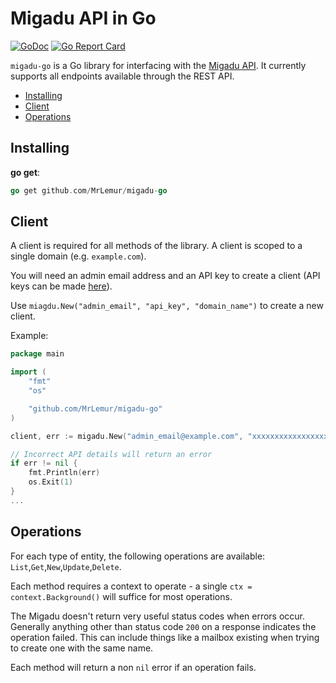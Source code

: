 # Migadu API in Go

[![GoDoc](https://img.shields.io/badge/pkg.go.dev-doc-blue)](http://pkg.go.dev/github.com/MrLemur/migadu-go)
[![Go Report Card](https://goreportcard.com/badge/github.com/MrLemur/migadu-go)](https://goreportcard.com/report/github.com/MrLemur/migadu-go)

`migadu-go` is a Go library for interfacing with the [Migadu API](https://www.migadu.com/api/). It currently supports all endpoints available through the REST API.

- [Installing](#installing)
- [Client](#client)
- [Operations](#operations)

## Installing

**go get**:

```go
go get github.com/MrLemur/migadu-go
```

## Client

A client is required for all methods of the library. A client is scoped to a single domain (e.g. `example.com`).

You will need an admin email address and an API key to create a client (API keys can be made [here](https://admin.migadu.com/account/api/keys)).

Use `miagdu.New("admin_email", "api_key", "domain_name")` to create a new client.

Example:

```go
package main

import (
    "fmt"
    "os"

    "github.com/MrLemur/migadu-go"
)

client, err := migadu.New("admin_email@example.com", "xxxxxxxxxxxxxxxxxx", "example.com")

// Incorrect API details will return an error
if err != nil {
    fmt.Println(err)
    os.Exit(1)
}
...
```

## Operations

For each type of entity, the following operations are available: `List`,`Get`,`New`,`Update`,`Delete`.

Each method requires a context to operate - a single `ctx = context.Background()` will suffice for most operations.

The Migadu doesn't return very useful status codes when errors occur. Generally anything other than status code `200` on a response indicates the operation failed. This can include things like a mailbox existing when trying to create one with the same name.

Each method will return a non `nil` error if an operation fails.
